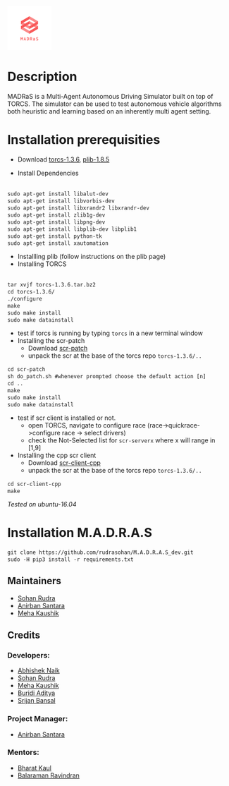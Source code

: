<h3 align="left"><img  width="100" height="100" src="Docs/img/logo_transparent.png"></h3>


# Description
MADRaS is a Multi-Agent Autonomous Driving Simulator built on top of TORCS. The simulator can be used to test autonomous vehicle algorithms both heuristic and learning based on an inherently multi agent setting.
# Installation prerequisities 

- Download [torcs-1.3.6](https://sourceforge.net/projects/torcs/files/all-in-one/1.3.6/torcs-1.3.6.tar.bz2/download), [plib-1.8.5](http://plib.sourceforge.net/download.html)

- Install Dependencies
``` shell

sudo apt-get install libalut-dev 
sudo apt-get install libvorbis-dev 
sudo apt-get install libxrandr2 libxrandr-dev 
sudo apt-get install zlib1g-dev 
sudo apt-get install libpng-dev 
sudo apt-get install libplib-dev libplib1 
sudo apt-get install python-tk
sudo apt-get install xautomation
```
- Installling plib (follow instructions on the plib page)
- Installing TORCS
``` shell

tar xvjf torcs-1.3.6.tar.bz2  
cd torcs-1.3.6/
./configure
make
sudo make install
sudo make datainstall
```
- test if torcs is running by typing `torcs` in a new terminal window
- Installing the scr-patch
  - Download [scr-patch](https://sourceforge.net/projects/cig/files/SCR%20Championship/Server%20Linux/2.1/scr-linux-patch.tgz/download)
  - unpack the scr at the base of the torcs repo `torcs-1.3.6/..`
 ``` shell
 cd scr-patch
 sh do_patch.sh #whenever prompted choose the default action [n]
 cd ..
 make
 sudo make install
 sudo make datainstall
 ```
 - test if scr client is installed or not.
   - open TORCS, navigate to configure race (race->quickrace->configure race -> select drivers) 
   - check the Not-Selected list for `scr-serverx` where x will range in [1,9]
- Installing the cpp scr client
  - Download [scr-client-cpp](https://sourceforge.net/projects/cig/files/SCR%20Championship/Client%20C%2B%2B/2.0/scr-client-cpp.tgz/download)
  - unpack the scr at the base of the torcs repo `torcs-1.3.6/..`
``` shell
cd scr-client-cpp
make
```
_Tested on ubuntu-16.04_
# Installation M.A.D.R.A.S

``` shell
git clone https://github.com/rudrasohan/M.A.D.R.A.S_dev.git
sudo -H pip3 install -r requirements.txt
```
## Maintainers
 - [Sohan Rudra](https://github.com/rudrasohan)
 - [Anirban Santara](https://github.com/Santara)
 - [Meha Kaushik](https://github.com/MehaKaushik)
 
 ## Credits
 
 ### Developers:
 - [Abhishek Naik](https://github.com/abhisheknaik96)
 - [Sohan Rudra](https://github.com/rudrasohan)
 - [Meha Kaushik](https://github.com/MehaKaushik)
 - [Buridi Aditya](https://github.com/buridiaditya)
 - [Srijan Bansal](https://github.com/Srijanb97)
 
 ### Project Manager:
 - [Anirban Santara](https://github.com/Santara)
 
 ### Mentors:
 - [Bharat Kaul](https://ai.intel.com/bio/bharat-kaul/)
 - [Balaraman Ravindran](https://www.cse.iitm.ac.in/~ravi/) 
